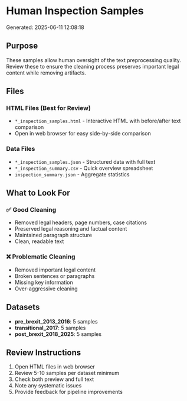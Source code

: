 # Human Inspection Samples

Generated: 2025-06-11 12:08:18

## Purpose
These samples allow human oversight of the text preprocessing quality.
Review these to ensure the cleaning process preserves important legal content while removing artifacts.

## Files

### HTML Files (Best for Review)
- `*_inspection_samples.html` - Interactive HTML with before/after text comparison
- Open in web browser for easy side-by-side comparison

### Data Files
- `*_inspection_samples.json` - Structured data with full text
- `*_inspection_summary.csv` - Quick overview spreadsheet
- `inspection_summary.json` - Aggregate statistics

## What to Look For

### ✅ Good Cleaning
- Removed legal headers, page numbers, case citations
- Preserved legal reasoning and factual content
- Maintained paragraph structure
- Clean, readable text

### ❌ Problematic Cleaning
- Removed important legal content
- Broken sentences or paragraphs
- Missing key information
- Over-aggressive cleaning

## Datasets
- **pre_brexit_2013_2016**: 5 samples
- **transitional_2017**: 5 samples
- **post_brexit_2018_2025**: 5 samples

## Review Instructions
1. Open HTML files in web browser
2. Review 5-10 samples per dataset minimum
3. Check both preview and full text
4. Note any systematic issues
5. Provide feedback for pipeline improvements
